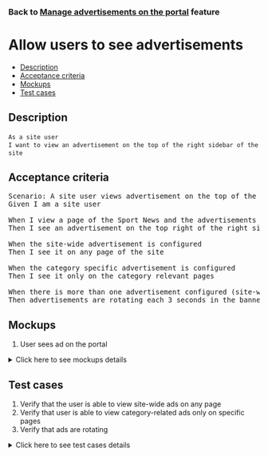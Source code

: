 ### Back to [Manage advertisements on the portal](../../) feature

# Allow users to see advertisements

- [Description](#description)
- [Acceptance criteria](#acceptance-criteria)
- [Mockups](#mockups)
- [Test cases](#test-cases)

## Description

    As a site user
    I want to view an advertisement on the top of the right sidebar of the site

## Acceptance criteria

<pre>
Scenario: A site user views advertisement on the top of the right sidebar
Given I am a site user

When I view a page of the Sport News and the advertisements are configured to be shown by the admin
Then I see an advertisement on the top right of the right sidebar

When the site-wide advertisement is configured
Then I see it on any page of the site

When the category specific advertisement is configured
Then I see it only on the category relevant pages

When there is more than one advertisement configured (site-wide or category specific)
Then advertisements are rotating each 3 seconds in the banner
</pre>

## Mockups

1. User sees ad on the portal

<details>
  <summary>Click here to see mockups details</summary>

**1. User sees ad on the portal:**

![User sees ad on the portal](/products/sport_news_portal/web_application_features/manage_ads/images/display_ads.png)

</details>

## Test cases

1. Verify that the user is able to view site-wide ads on any page
2. Verify that user is able to view category-related ads only on specific pages
3. Verify that ads are rotating

<details>
  <summary>Click here to see test cases details</summary>

### **#1. Verify that the user is able to view site-wide ads on any page**

|Preconditions|Steps|Expected result
--------------|-----|----------
|- There are advertisements without selected categories|1) Navigate through different pages of the site|1) Users can see advertisements on all pages|

### **#2. Verify that user is able to view category-related ads only on specific pages**

|Preconditions|Steps|Expected result
--------------|-----|----------
|- There are advertisements with some selected categories|1) Navigate to the selected category</br>2) Navigate to another category|1) Users can see advertisements</br>2) Users can’t see advertisements|

### **#3. Verify that ads are rotating**

|Preconditions|Steps|Expected result
--------------|-----|----------
|- There are more than one ad in the category or site-wide|1) Go to a category</br>2) Wait 3 seconds</br>3) Examine the right sidebar</br>4) Wait till all ads from the category are shown|3) Ad is changed on the right sidebar</br>4) The first ad is shown again|
</details>
